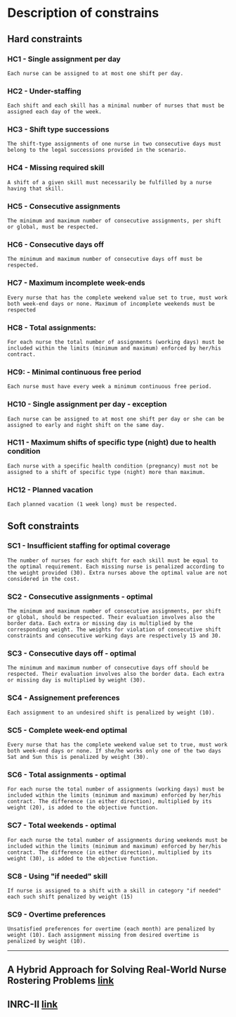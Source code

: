# Description of constrains 
## Hard constraints
### HC1 - Single assignment per day	
    Each nurse can be assigned to at most one shift per day.
### HC2 - Under-staffing	
	Each shift and each skill has a minimal number of nurses that must be assigned each day of the week.
### HC3 - Shift type successions	
	The shift-type assignments of one nurse in two consecutive days must belong to the legal successions provided in the scenario. 
### HC4 - Missing required skill
	A shift of a given skill must necessarily be fulfilled by a nurse having that skill.
### HC5 - Consecutive assignments
	The minimum and maximum number of consecutive assignments, per shift or global, must be respected.
### HC6 - Consecutive days off
	The minimum and maximum number of consecutive days off must be respected.
### HC7 - Maximum incomplete week-ends
	Every nurse that has the complete weekend value set to true, must work both week-end days or none. Maximum of incomplete weekends must be respected
### HC8 - Total assignments: 
	For each nurse the total number of assignments (working days) must be included within the limits (minimum and maximum) enforced by her/his contract.
### HC9: - Minimal continuous free period
	Each nurse must have every week a minimum continuous free period.
### HC10 - Single assignment per day - exception	
    Each nurse can be assigned to at most one shift per day or she can be assigned to early and night shift on the same day.
<!-- ### HC11 - Missing required skill - exception
	A shift of a given skill must necessarily be fulfilled by a nurse having that skill or by a nurse that can be assigned to this shift with this skill "if needed". -->
### HC11 - Maximum shifts of specific type (night) due to health condition
	Each nurse with a specific health condition (pregnancy) must not be assigned to a shift of specific type (night) more than maximum.
### HC12 - Planned vacation
	Each planned vacation (1 week long) must be respected.

## Soft constraints
### SC1 - Insufficient staffing for optimal coverage
	The number of nurses for each shift for each skill must be equal to the optimal requirement. Each missing nurse is penalized according to the weight provided (30). Extra nurses above the optimal value are not considered in the cost.
### SC2 - Consecutive assignments - optimal
	The minimum and maximum number of consecutive assignments, per shift or global, should be respected. Their evaluation involves also the border data. Each extra or missing day is multiplied by the corresponding weight. The weights for violation of consecutive shift constraints and consecutive working days are respectively 15 and 30.
### SC3 - Consecutive days off - optimal
	The minimum and maximum number of consecutive days off should be respected. Their evaluation involves also the border data. Each extra or missing day is multiplied by weight (30).
### SC4 - Assignement preferences
	Each assignment to an undesired shift is penalized by weight (10).
### SC5 - Complete week-end optimal
	Every nurse that has the complete weekend value set to true, must work both week-end days or none. If she/he works only one of the two days Sat and Sun this is penalized by weight (30). 
### SC6 - Total assignments - optimal 
	For each nurse the total number of assignments (working days) must be included within the limits (minimum and maximum) enforced by her/his contract. The difference (in either direction), multiplied by its weight (20), is added to the objective function.
### SC7 - Total weekends - optimal 
	For each nurse the total number of assignments during weekends must be included within the limits (minimum and maximum) enforced by her/his contract. The difference (in either direction), multiplied by its weight (30), is added to the objective function.
### SC8 - Using "if needed" skill
	If nurse is assigned to a shift with a skill in category "if needed" each such shift penalized by weight (15)
### SC9 - Overtime preferences
	Unsatisfied preferences for overtime (each month) are penalized by weight (10). Each assignment missing from desired overtime is penalized by weight (10).
------------------------------------------------------------------------------------------------------------------------------------------------

## A Hybrid Approach for Solving Real-World Nurse Rostering Problems [link](https://link.springer.com/chapter/10.1007/978-3-642-23786-7_9)
## INRC-II [link](https://mobiz.vives.be/inrc2/wp-content/uploads/2014/10/INRC2.pdf)
